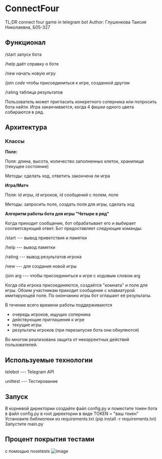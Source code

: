 # ConnectFour
TL;DR connect four game in telegram bot
Author: Глушенкова Таисия Николаевна, Б05-327

## Функционал
/start запуск бота

/help даёт справку о боте

/new начать новую игру

/join *code* чтобы присоединиться к игре, созданной другом

/rating таблица результатов

Пользователь может пригласить конкретного соперника или попросить бота найти. Игра заканчивается, когда 4 фишки одного цвета собираются в ряд.

## Архитектура
### Классы
**Поле:**

Поля: длина, высота, количество заполненных клеток, хранилище (текущее состояние)

Методы: сделать ход, ответить закончена ли игра

**Игра/Матч**

Поля: id игры, id игроков, id сообщений с полем, поле

Методы: запросить поля, создать поля для игры, сделать ход

**Алгоритм работы бота для игры "Четыре в ряд"**

Когда приходит сообщение, бот обрабатывает его и выбирает соответсвующий ответ. Бот предоставляет следующие команды:

/start --- вывод приветствия и памятки

/help --- вывод памятки

/rating --- вывод результатов игрока

/new --- для создания новой игры

/join arg --- чтобы присоединиться к игре с кодовым словом arg

Когда оба игрока присоединяются, создаётся "комната" и поле для игры. Обоим участникам приходит сообщение с клавиатурой имитирующей поле. По окончанию игры бот оглашает её результаты.

В течение всего времени работы поддерживаются 

* очередь игроков, ищущих соперника
* действующие приглашения к игре
* текущие игры
* результаты игроков (при перезапуске бота они обнуляются)

Во многом реализована защита от некорректных действий пользователей.

## Используемые технологии
telebot --- Telegram API

unittest --- Тестирование

## Запуск
В корневой директории создайте файл config.py и поместите токен бота в файл config.py в root директории в виде
TOKEN = "ваш токен"
Установите библиотеки из requirements.txt (pip install -r requirements.txt)
Запустите main.py

## Процент покрытия тестами
с помощью nosetests
![image](https://github.com/user-attachments/assets/ebd48977-685d-4746-9b4f-450fbe9dceaa)

